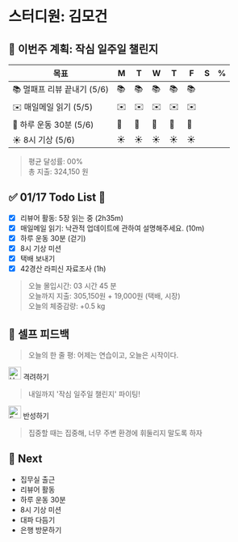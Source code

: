 # 스터디원: 김모건

## 🚀 이번주 계획: 작심 일주일 챌린지

| 목표                        | M   | T   | W   | T   | F   | S   | %   |
| --------------------------- | --- | --- | --- | --- | --- | --- | --- |
| 📚 멀패프 리뷰 끝내기 (5/6) | 📚  | 📚  | 📚  | 📚  | 📚  |     |     |
| ✉️ 매일메일 읽기 (5/5)      | ✉️  | ✉️  | ✉️  | ✉️  | ✉️  |     |     |
| 💪 하루 운동 30분 (5/6)     | 💪  | 💪  | 💪  | 💪  | 💪  |     |     |
| ☀️ 8시 기상 (5/6)           | ☀️  | ☀️  | ☀️  | ☀️  | ☀️  |     |     |

> 평균 달성률: 00% <br>
> 총 지출: 324,150 원 <br>

## ✅ 01/17 Todo List 🌅

- [x] 리뷰어 활동: 5장 읽는 중 (2h35m)
- [x] 매일메일 읽기: 낙관적 업데이트에 관하여 설명해주세요. (10m)
- [x] 하루 운동 30분 (걷기)
- [x] 8시 기상 미션
- [x] 택배 보내기
- [x] 42경산 라피신 자료조사 (1h)

> 오늘 몰입시간: 03 시간 45 분<br>
> 오늘까지 지출: 305,150원 + 19,000원 (택배, 시장)<br>
> 오늘의 체중감량: +0.5 kg

## 🎉 셀프 피드백

> 오늘의 한 줄 평: 어제는 연습이고, 오늘은 시작이다.

<img src="https://raw.githubusercontent.com/Tarikul-Islam-Anik/Animated-Fluent-Emojis/master/Emojis/Smilies/Hugging%20Face.png" alt="Hugging Face" width="25" height="25"> 격려하기</img>

> 내일까지 '작심 일주일 챌린지' 파이팅! <br>

<img src="https://raw.githubusercontent.com/Tarikul-Islam-Anik/Animated-Fluent-Emojis/master/Emojis/Smilies/Face%20with%20Monocle.png" alt="Face with Monocle" width="25" height="25"> 반성하기</img>

> 집중할 때는 집중해, 너무 주변 환경에 휘둘리지 말도록 하자 <br>

## 🌱 Next

- 집무실 출근
- 리뷰어 활동
- 하루 운동 30분
- 8시 기상 미션
- 대파 다듬기
- 은행 방문하기
